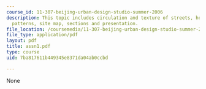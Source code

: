```yaml
---
course_id: 11-307-beijing-urban-design-studio-summer-2006
description: This topic includes circulation and texture of streets, housing and living
  patterns, site map, sections and presentation.
file_location: /coursemedia/11-307-beijing-urban-design-studio-summer-2006/7ba817611b449345e8371da04ab0ccbd_assn1.pdf
file_type: application/pdf
layout: pdf
title: assn1.pdf
type: course
uid: 7ba817611b449345e8371da04ab0ccbd

---
```

None